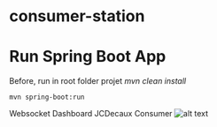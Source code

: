 # consumer-station

# Run Spring Boot App
Before, run in root folder projet *mvn clean install*

    mvn spring-boot:run

Websocket Dashboard JCDecaux Consumer
![alt text](https://fouomene.com/consumerdashboard.jpg) 
